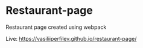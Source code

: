 # Restaurant-page
Restaurant page created using webpack

Live: https://vasiliiperfilev.github.io/restaurant-page/

